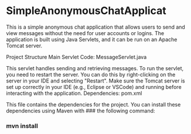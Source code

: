 # SimpleAnonymousChatApplicat


This is a simple anonymous chat application that allows users to send and view messages without the need for user accounts or logins. The application is built using Java Servlets, and it can be run on an Apache Tomcat server.

Project Structure
Main Servlet Code: MessageServlet.java

This servlet handles sending and retrieving messages.
To run the servlet, you need to restart the server. You can do this by right-clicking on the server in your IDE and selecting "Restart". Make sure the Tomcat server is set up correctly in your IDE (e.g., Eclipse or VSCode) and running before interacting with the application.
Dependencies: pom.xml

This file contains the dependencies for the project. You can install these dependencies using Maven with ### the following command:
### mvn install

